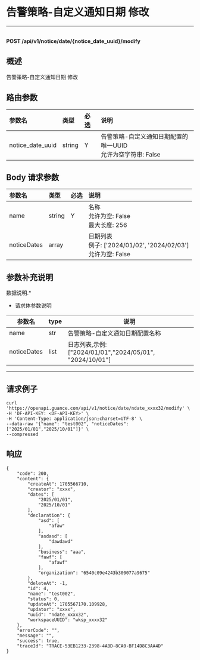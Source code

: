 # 告警策略-自定义通知日期 修改

---

<br />**POST /api/v1/notice/date/\{notice_date_uuid\}/modify**

## 概述
告警策略-自定义通知日期 修改




## 路由参数

| 参数名        | 类型     | 必选   | 说明              |
|:-----------|:-------|:-----|:----------------|
| notice_date_uuid | string | Y | 告警策略-自定义通知日期配置的唯一UUID<br>允许为空字符串: False <br> |


## Body 请求参数

| 参数名        | 类型     | 必选   | 说明              |
|:-----------|:-------|:-----|:----------------|
| name | string | Y | 名称<br>允许为空: False <br>最大长度: 256 <br> |
| noticeDates | array |  | 日期列表<br>例子: ['2024/01/02', '2024/02/03'] <br>允许为空: False <br> |

## 参数补充说明


数据说明.*

- 请求体参数说明

| 参数名           | type | 说明                                                 |
| ---------------- | ---- | ---------------------------------------------------- |
| name       | str | 告警策略-自定义通知日期配置名称 |
| noticeDates    | list | 日志列表,示例: ["2024/01/01","2024/05/01", "2024/10/01"]                               |

------




## 请求例子
```shell
curl 'https://openapi.guance.com/api/v1/notice/date/ndate_xxxx32/modify' \
-H 'DF-API-KEY: <DF-API-KEY>' \
-H 'Content-Type: application/json;charset=UTF-8' \
--data-raw '{"name": "test002", "noticeDates": ["2025/01/01","2025/10/01"]}' \
--compressed
```




## 响应
```shell
{
    "code": 200,
    "content": {
        "createAt": 1705566710,
        "creator": "xxxx",
        "dates": [
            "2025/01/01",
            "2025/10/01"
        ],
        "declaration": {
            "asd": [
                "afaw"
            ],
            "asdasd": [
                "dawdawd"
            ],
            "business": "aaa",
            "fawf": [
                "afawf"
            ],
            "organization": "6540c09e4243b300077a9675"
        },
        "deleteAt": -1,
        "id": 4,
        "name": "test002",
        "status": 0,
        "updateAt": 1705567170.109928,
        "updator": "xxxx",
        "uuid": "ndate_xxxx32",
        "workspaceUUID": "wksp_xxxx32"
    },
    "errorCode": "",
    "message": "",
    "success": true,
    "traceId": "TRACE-53EB1233-2398-4ABD-8CA0-BF14D8C3AA4D"
} 
```




